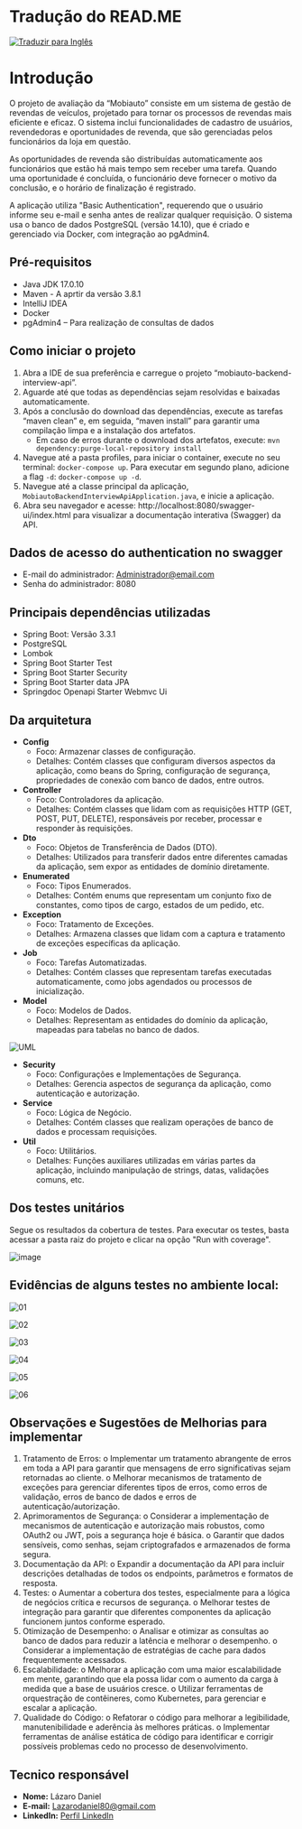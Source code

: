 # Tradução do READ.ME

[![Traduzir para Inglês](https://img.shields.io/badge/traduzir-Google%20Translate-blue)](https://translate.google.com/translate?sl=auto&tl=en&u=https://github.com/lazarocoder/mobiauto-backend-interview)

# Introdução

O projeto de avaliação da “Mobiauto” consiste em um sistema de gestão de revendas de veículos, projetado para tornar os processos de revendas mais eficiente e eficaz. O sistema inclui funcionalidades de cadastro de usuários, revendedoras e oportunidades de revenda, que são gerenciadas pelos funcionários da loja em questão.

As oportunidades de revenda são distribuídas automaticamente aos funcionários que estão há mais tempo sem receber uma tarefa. Quando uma oportunidade é concluída, o funcionário deve fornecer o motivo da conclusão, e o horário de finalização é registrado.

A aplicação utiliza "Basic Authentication", requerendo que o usuário informe seu e-mail e senha antes de realizar qualquer requisição. O sistema usa o banco de dados PostgreSQL (versão 14.10), que é criado e gerenciado via Docker, com integração ao pgAdmin4.

## Pré-requisitos

- Java JDK 17.0.10
- Maven - A aprtir da versão 	3.8.1
- IntelliJ IDEA 
- Docker
- pgAdmin4 – Para realização de consultas de dados

## Como iniciar o projeto

1. Abra a IDE de sua preferência e carregue o projeto “mobiauto-backend-interview-api”.
2. Aguarde até que todas as dependências sejam resolvidas e baixadas automaticamente.
3. Após a conclusão do download das dependências, execute as tarefas “maven clean” e, em seguida, “maven install” para garantir uma compilação limpa e a instalação dos artefatos.
   - Em caso de erros durante o download dos artefatos, execute: `mvn dependency:purge-local-repository install`
4. Navegue até a pasta profiles, para iniciar o container, execute no seu terminal: `docker-compose up`. Para executar em segundo plano, adicione a flag `-d`: `docker-compose up -d`.
5. Navegue até a classe principal da aplicação, `MobiautoBackendInterviewApiApplication.java`, e inicie a aplicação.
6. Abra seu navegador e acesse: http://localhost:8080/swagger-ui/index.html para visualizar a documentação interativa (Swagger) da API.

## Dados de acesso do authentication no swagger

- E-mail do administrador: Administrador@email.com
- Senha do administrador: 8080

## Principais dependências utilizadas

- Spring Boot: Versão 3.3.1
- PostgreSQL
- Lombok
- Spring Boot Starter Test
- Spring Boot Starter Security
- Spring Boot Starter data JPA
- Springdoc Openapi Starter Webmvc Ui

## Da arquitetura

- **Config**
  - Foco: Armazenar classes de configuração.
  - Detalhes: Contém classes que configuram diversos aspectos da aplicação, como beans do Spring, configuração de segurança, propriedades de conexão com banco de dados, entre outros.
- **Controller**
  - Foco: Controladores da aplicação.
  - Detalhes: Contém classes que lidam com as requisições HTTP (GET, POST, PUT, DELETE), responsáveis por receber, processar e responder às requisições.
- **Dto**
  - Foco: Objetos de Transferência de Dados (DTO).
  - Detalhes: Utilizados para transferir dados entre diferentes camadas da aplicação, sem expor as entidades de domínio diretamente.
- **Enumerated**
  - Foco: Tipos Enumerados.
  - Detalhes: Contém enums que representam um conjunto fixo de constantes, como tipos de cargo, estados de um pedido, etc.
- **Exception**
  - Foco: Tratamento de Exceções.
  - Detalhes: Armazena classes que lidam com a captura e tratamento de exceções específicas da aplicação.
- **Job**
  - Foco: Tarefas Automatizadas.
  - Detalhes: Contém classes que representam tarefas executadas automaticamente, como jobs agendados ou processos de inicialização.
- **Model**
  - Foco: Modelos de Dados.
  - Detalhes: Representam as entidades do domínio da aplicação, mapeadas para tabelas no banco de dados.
 

![UML](https://github.com/lazarocoder/mobiauto-backend-interview/assets/63754729/254fca6e-d099-4e0f-9595-adcb193f3854)


- **Security**
  - Foco: Configurações e Implementações de Segurança.
  - Detalhes: Gerencia aspectos de segurança da aplicação, como autenticação e autorização.
- **Service**
  - Foco: Lógica de Negócio.
  - Detalhes: Contém classes que realizam operações de banco de dados e processam requisições.
- **Util**
  - Foco: Utilitários.
  - Detalhes: Funções auxiliares utilizadas em várias partes da aplicação, incluindo manipulação de strings, datas, validações comuns, etc.

## Dos testes unitários

Segue os resultados da cobertura de testes. Para executar os testes, basta acessar a pasta raiz do projeto e clicar na opção "Run with coverage".

![image](https://github.com/lazarocoder/mobiauto-backend-interview/assets/63754729/0405b01e-1442-44be-a114-40dec0f7090a)


## Evidências de alguns testes no ambiente local:

![01](https://github.com/lazarocoder/mobiauto-backend-interview/assets/63754729/b50e3140-7d54-4587-87c2-609b80f58f3f)


![02](https://github.com/lazarocoder/mobiauto-backend-interview/assets/63754729/374af0e7-4dcc-4524-840b-1ebf2ff4906a)

![03](https://github.com/lazarocoder/mobiauto-backend-interview/assets/63754729/21bc7ef4-f8b9-42fb-87b9-2e7345538a69)

![04](https://github.com/lazarocoder/mobiauto-backend-interview/assets/63754729/972ed55a-508b-46e0-8859-9a96e0e49809)

![05](https://github.com/lazarocoder/mobiauto-backend-interview/assets/63754729/6e73d082-af1c-42a1-85f5-2098f9aab1a4)

![06](https://github.com/lazarocoder/mobiauto-backend-interview/assets/63754729/114123e1-c786-4320-8493-8ffb0ef6bbe4)



## Observações e Sugestões de Melhorias para implementar
1.	Tratamento de Erros:
o	Implementar um tratamento abrangente de erros em toda a API para garantir que mensagens de erro significativas sejam retornadas ao cliente.
o	Melhorar mecanismos de tratamento de exceções para gerenciar diferentes tipos de erros, como erros de validação, erros de banco de dados e erros de autenticação/autorização.
2.	Aprimoramentos de Segurança:
o	Considerar a implementação de mecanismos de autenticação e autorização mais robustos, como OAuth2 ou JWT, pois a segurança hoje é básica.
o	Garantir que dados sensíveis, como senhas, sejam criptografados e armazenados de forma segura.
3.	Documentação da API:
o	Expandir a documentação da API para incluir descrições detalhadas de todos os endpoints, parâmetros e formatos de resposta.
4.	Testes:
o	Aumentar a cobertura dos testes, especialmente para a lógica de negócios crítica e recursos de segurança.
o	Melhorar testes de integração para garantir que diferentes componentes da aplicação funcionem juntos conforme esperado.
5.	Otimização de Desempenho:
o	Analisar e otimizar as consultas ao banco de dados para reduzir a latência e melhorar o desempenho.
o	Considerar a implementação de estratégias de cache para dados frequentemente acessados.
6.	Escalabilidade:
o	Melhorar a aplicação com uma maior escalabilidade em mente, garantindo que ela possa lidar com o aumento da carga à medida que a base de usuários cresce.
o	Utilizar ferramentas de orquestração de contêineres, como Kubernetes, para gerenciar e escalar a aplicação.
7.	Qualidade do Código:
o	Refatorar o código para melhorar a legibilidade, manutenibilidade e aderência às melhores práticas.
o	Implementar ferramentas de análise estática de código para identificar e corrigir possíveis problemas cedo no processo de desenvolvimento.



## Tecnico responsável

- **Nome:** Lázaro Daniel
- **E-mail:** Lazarodaniel80@gmail.com
- **LinkedIn:** [Perfil LinkedIn](https://www.linkedin.com/in/l%C3%A1zaro-silva-desenvolvedor/?locale=pt_BR)
